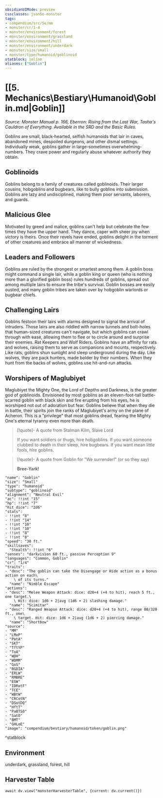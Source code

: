```yaml
---
obsidianUIMode: preview
cssclasses: json5e-monster
tags:
- compendium/src/5e/mm
- monster/cr/1-4
- monster/environment/forest
- monster/environment/grassland
- monster/environment/hill
- monster/environment/underdark
- monster/size/small
- monster/type/humanoid/goblinoid
statblock: inline
aliases: ["Goblin"]
---
```

# [[5. Mechanics\Bestiary\Humanoid\Goblin.md|Goblin]]
*Source: Monster Manual p. 166, Eberron: Rising from the Last War, Tasha's Cauldron of Everything. Available in the SRD and the Basic Rules.*  

Goblins are small, black-hearted, selfish humanoids that lair in caves, abandoned mines, despoiled dungeons, and other dismal settings. Individually weak, goblins gather in large-sometimes overwhelming-numbers. They crave power and regularly abuse whatever authority they obtain.

## Goblinoids

Goblins belong to a family of creatures called goblinoids. Their larger cousins, hobgoblins and bugbears, like to bully goblins into submission. Goblins are lazy and undisciplined, making them poor servants, laborers, and guards.

## Malicious Glee

Motivated by greed and malice, goblins can't help but celebrate the few times they have the upper hand. They dance, caper with sheer joy when victory is theirs. Once their revels have ended, goblins delight in the torment of other creatures and embrace all manner of wickedness.

## Leaders and Followers

Goblins are ruled by the strongest or smartest among them. A goblin boss might command a single lair, while a goblin king or queen (who is nothing more than a glorified goblin boss) rules hundreds of goblins, spread out among multiple lairs to ensure the tribe's survival. Goblin bosses are easily ousted, and many goblin tribes are taken over by hobgoblin warlords or bugbear chiefs.

## Challenging Lairs

Goblins festoon their lairs with alarms designed to signal the arrival of intruders. Those lairs are also riddled with narrow tunnels and bolt-holes that human-sized creatures can't navigate, but which goblins can crawl through with ease, allowing them to flee or to circle around and surprise their enemies. Rat Keepers and Wolf Riders. Goblins have an affinity for rats and wolves, raising them to serve as companions and mounts, respectively. Like rats, goblins shun sunlight and sleep underground during the day. Like wolves, they are pack hunters, made bolder by their numbers. When they hunt from the backs of wolves, goblins use hit-and-run attacks.

## Worshipers of Maglubiyet

Maglubiyet the Mighty One, the Lord of Depths and Darkness, is the greater god of goblinoids. Envisioned by most goblins as an eleven-foot-tall battle-scarred goblin with black skin and fire erupting from his eyes, he is worshiped not out of adoration but fear. Goblins believe that when they die in battle, their spirits join the ranks of Maglubiyet's army on the plane of Acheron. This is a "privilege" that most goblins dread, fearing the Mighty One's eternal tyranny even more than death.

> [!quote]- A quote from Stalman Kilm, Slave Lord  
> 
> If you want soldiers or thugs, hire hobgoblins. If you want someone clubbed to death in their sleep, hire bugbears. If you want mean little fools, hire goblins.

> [!quote]- A quote from Goblin for "We surrender!" (or so they say)  
> 
> **Bree-Yark!**


```statblock
"name": "Goblin"
"size": "Small"
"type": "humanoid"
"subtype": "goblinoid"
"alignment": "Neutral Evil"
"ac": !!int "15"
"hp": !!int "7"
"hit_dice": "2d6"
"stats":
- !!int "8"
- !!int "14"
- !!int "10"
- !!int "10"
- !!int "8"
- !!int "8"
"speed": "30 ft."
"skillsaves":
  "Stealth": !!int "6"
"senses": "darkvision 60 ft., passive Perception 9"
"languages": "Common, Goblin"
"cr": "1/4"
"traits":
- "desc": "The goblin can take the Disengage or Hide action as a bonus action on each\
    \ of its turns."
  "name": "Nimble Escape"
"actions":
- "desc": "Melee Weapon Attack: dice: d20+4 (+4 to hit), reach 5 ft., one target.\
    \ Hit: dice: 1d6 + 2|avg (1d6 + 2) slashing damage."
  "name": "Scimitar"
- "desc": "Ranged Weapon Attack: dice: d20+4 (+4 to hit), range 80/320 ft., one\
    \ target. Hit: dice: 1d6 + 2|avg (1d6 + 2) piercing damage."
  "name": "Shortbow"
"source":
- "MM"
- "LMoP"
- "PotA"
- "SKT"
- "TftYP"
- "ToA"
- "WDH"
- "WDMM"
- "GoS"
- "BGDIA"
- "ERLW"
- "RMBRE"
- "EGW"
- "IDRotF"
- "TCE"
- "WBtW"
- "CRCotN"
- "DSotDQ"
- "HftT"
- "PaBTSO"
- "SatO"
- "BMT"
- "GHLoE"
"image": "compendium/bestiary/humanoid/token/goblin.png"
```
^statblock

## Environment

underdark, grassland, forest, hill

## Harvester Table
```dataviewjs
await dv.view("monsterHarvesterTable", {current: dv.current()})
```